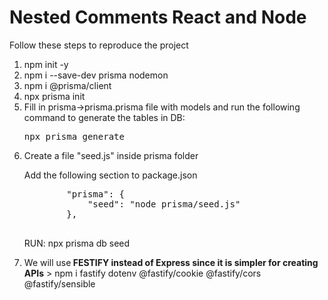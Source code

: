 <h1>Nested Comments React and Node</h1>
<p>Follow these steps to reproduce the project</p>
<ol>
    <li>npm init -y</li>
    <li>npm i --save-dev prisma nodemon</li>
    <li>npm i @prisma/client</li>
    <li>npx prisma init</li>
    <li>Fill in prisma->prisma.prisma file with models and run the following command to generate the tables in DB: <br>
        <pre>npx prisma generate</pre>
    </li>
    <li>
    <p>Create a file "seed.js" inside prisma folder</p>
    <p>Add the following section to package.json</p>
    <pre>
        "prisma": {
            "seed": "node prisma/seed.js"
        },
    </pre>
    <p>RUN: npx prisma db seed</p>
    </li>
    <li>We will use<b> FESTIFY instead of Express since it is simpler for creating APIs</b> 
    > npm i fastify dotenv @fastify/cookie @fastify/cors @fastify/sensible
</ol>